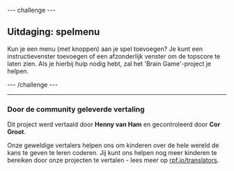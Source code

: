 --- challenge ---

## Uitdaging: spelmenu

Kun je een menu (met knoppen) aan je spel toevoegen? Je kunt een instructievenster toevoegen of een afzonderlijk venster om de topscore te laten zien. Als je hierbij hulp nodig hebt, zal het 'Brain Game'-project je helpen.

--- /challenge ---
***

### Door de community geleverde vertaling

Dit project werd vertaald door **Henny van Ham** en gecontroleerd door **Cor Groot**.

Onze geweldige vertalers helpen ons om kinderen over de hele wereld de kans te geven te leren coderen. Jij kunt ons helpen nog meer kinderen te bereiken door onze projecten te vertalen - lees meer op [rpf.io/translators](https://rpf.io/translators).
